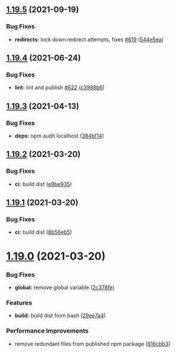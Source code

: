 ## [1.19.5](https://github.com/MrSwitch/hello.js/compare/v1.19.4...v1.19.5) (2021-09-19)


### Bug Fixes

* **redirects:** lock down redirect attempts, fixes [#619](https://github.com/MrSwitch/hello.js/issues/619) ([544e5ea](https://github.com/MrSwitch/hello.js/commit/544e5ea3876116d93689e26b2c6a0b9ad9052e14))

## [1.19.4](https://github.com/MrSwitch/hello.js/compare/v1.19.3...v1.19.4) (2021-06-24)


### Bug Fixes

* **lint:** lint and publish [#622](https://github.com/MrSwitch/hello.js/issues/622) ([c3988b6](https://github.com/MrSwitch/hello.js/commit/c3988b649b18f2d83d80c1ebb9819fd48359484a))

## [1.19.3](https://github.com/MrSwitch/hello.js/compare/v1.19.2...v1.19.3) (2021-04-13)


### Bug Fixes

* **deps:** npm audit localhost ([384bf14](https://github.com/MrSwitch/hello.js/commit/384bf14b87b36028ed1876f9092bde1352ebaa89))

## [1.19.2](https://github.com/MrSwitch/hello.js/compare/v1.19.1...v1.19.2) (2021-03-20)


### Bug Fixes

* **ci:** build dist ([e9be935](https://github.com/MrSwitch/hello.js/commit/e9be9354a4a6d8a2b3388c2d5435220a2b912d75))

## [1.19.1](https://github.com/MrSwitch/hello.js/compare/v1.19.0...v1.19.1) (2021-03-20)


### Bug Fixes

* **ci:** build dist ([8b56eb5](https://github.com/MrSwitch/hello.js/commit/8b56eb539b7cd533b79d56764ea2038519cbbc3d))

# [1.19.0](https://github.com/MrSwitch/hello.js/compare/v1.18.8...v1.19.0) (2021-03-20)


### Bug Fixes

* **global:** remove global variable ([2c378fe](https://github.com/MrSwitch/hello.js/commit/2c378fe680d792b6145ba30dfba1f7b1a01e8993))


### Features

* **build:** build dist from bash ([29ee7a4](https://github.com/MrSwitch/hello.js/commit/29ee7a418dedda2bc8ef82557893102fb2bcc00c))


### Performance Improvements

* remove redundant files from published npm package ([816cbb3](https://github.com/MrSwitch/hello.js/commit/816cbb3c874acee523e662c7c77eff59dd3621b3))
